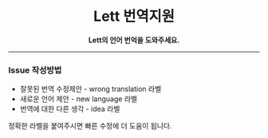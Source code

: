 <div align="center">
<h1>Lett 번역지원</h1>
<b>Lett의 언어 번억을 도와주세요.</b>
</div>
<hr>

### Issue 작성방법
 - 잘못된 번역 수정제안 - wrong translation 라벨
 - 새로운 언어 제안 - new language 라벨
 -  번역에 대한 다른 생각 - idea 라벨

정확한 라벨을 붙여주시면 빠른 수정에 더 도움이 됩니다.
